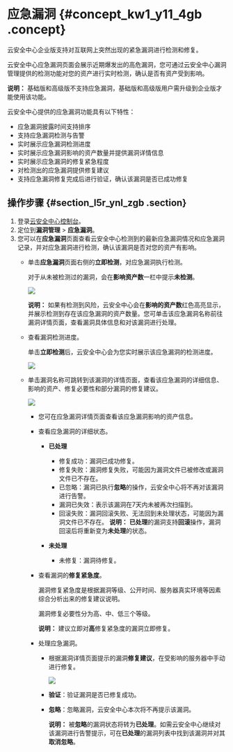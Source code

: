 # 应急漏洞 {#concept_kw1_y11_4gb .concept}

云安全中心企业版支持对互联网上突然出现的紧急漏洞进行检测和修复。

云安全中心应急漏洞页面会展示近期爆发出的高危漏洞，您可通过云安全中心漏洞管理提供的检测功能对您的资产进行实时检测，确认是否有资产受到影响。

**说明：** 基础版和高级版不支持应急漏洞，基础版和高级版用户需升级到企业版才能使用该功能。

云安全中心提供的应急漏洞功能具有以下特性：

-   应急漏洞披露时间支持排序
-   支持应急漏洞检测与告警
-   实时展示应急漏洞检测进度
-   实时展示应急漏洞影响的资产数量并提供漏洞详情信息
-   实时展示应急漏洞的修复紧急程度
-   对检测出的应急漏洞提供修复建议
-   支持应急漏洞修复完成后进行验证，确认该漏洞是否已成功修复

## 操作步骤 {#section_l5r_ynl_zgb .section}

1.  登录[云安全中心控制台](https://yundun.console.aliyun.com/?p=sas)。
2.  定位到**漏洞管理** \> **应急漏洞**。
3.  您可以在**应急漏洞**页面查看云安全中心检测到的最新应急漏洞情况和应急漏洞记录，并对应急漏洞进行检测，确认该漏洞是否对您的资产有影响。
    -   单击**应急漏洞**页面右侧的**立即检测**，对应急漏洞执行检测。

        对于从未被检测过的漏洞，会在**影响资产数**一栏中提示**未检测**。

        ![](http://static-aliyun-doc.oss-cn-hangzhou.aliyuncs.com/assets/img/118680/156103207849831_zh-CN.png)

        **说明：** 如果有检测到风险，云安全中心会在**影响的资产数**红色高亮显示，并展示检测到存在该应急漏洞的资产数量。您可单击该应急漏洞名称前往漏洞详情页面，查看漏洞具体信息和对该漏洞进行处理。

    -   查看漏洞检测进度。

        单击**立即检测**后，云安全中心会为您实时展示该应急漏洞的检测进度。

        ![](http://static-aliyun-doc.oss-cn-hangzhou.aliyuncs.com/assets/img/118680/156103207849829_zh-CN.png)

    -   单击漏洞名称可跳转到该漏洞的详情页面，查看该应急漏洞的详细信息、影响的资产、修复必要性和部分漏洞的修复建议。

        ![](http://static-aliyun-doc.oss-cn-hangzhou.aliyuncs.com/assets/img/118680/156103207849823_zh-CN.png)

        -   您可在应急漏洞详情页面查看该应急漏洞影响的资产信息。
        -   查看应急漏洞的详细状态。
            -   **已处理** 

                -   修复成功：漏洞已成功修复。
                -   修复失败：漏洞修复失败，可能因为漏洞文件已被修改或漏洞文件已不存在。
                -   已忽略：漏洞已执行**忽略**的操作，云安全中心将不再对该漏洞进行告警。
                -   漏洞已失效：表示该漏洞在7天内未被再次扫描到。
                -   回滚失败：漏洞回滚失败、无法回到未处理状态，可能因为漏洞文件已不存在。
                **说明：** **已处理**的漏洞支持**回滚**操作，漏洞回滚后将重新变为**未处理**的状态。

            -   **未处理** 
                -   未修复：漏洞待修复。
        -   查看漏洞的**修复紧急度**。

            漏洞修复紧急度是根据漏洞等级、公开时间、服务器真实环境等因素综合分析出来的修复建议说明。

            漏洞修复必要性分为高、中、低三个等级。

            **说明：** 建议立即对**高**修复紧急度的漏洞立即修复。

        -   处理应急漏洞。
            -   根据漏洞详情页面提示的漏洞**修复建议**，在受影响的服务器中手动进行修复。

                ![](http://static-aliyun-doc.oss-cn-hangzhou.aliyuncs.com/assets/img/118680/156103207949825_zh-CN.png)

            -   **验证**：验证漏洞是否已修复成功。
            -   **忽略**：忽略漏洞，云安全中心本次将不再提示该漏洞。

                **说明：** 被**忽略**的漏洞状态将转为**已处理**。如需云安全中心继续对该漏洞进行告警提示，可在**已处理**的漏洞列表中找到该漏洞并对其**取消忽略**。


